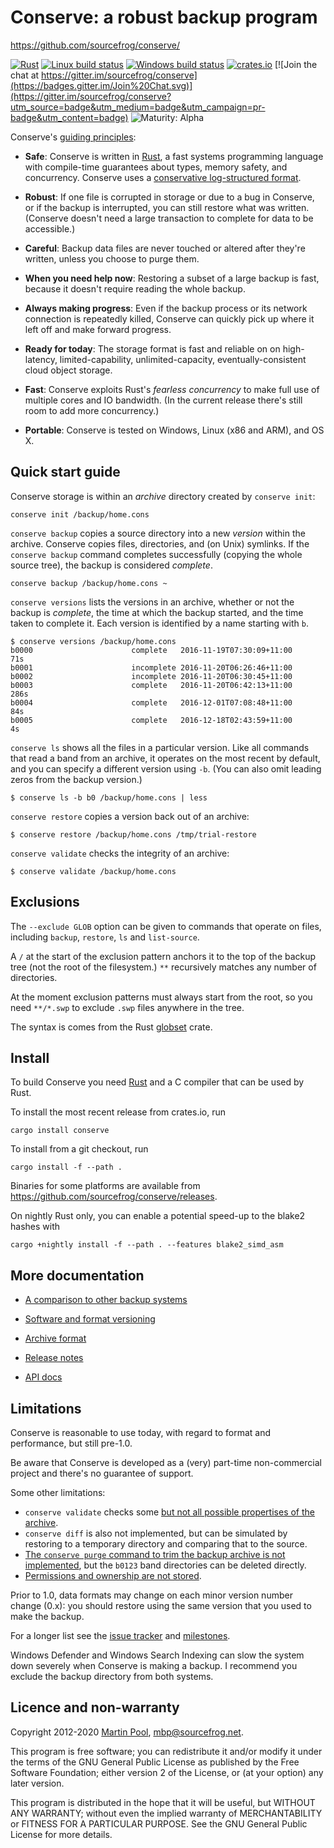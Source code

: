 # Conserve: a robust backup program

<https://github.com/sourcefrog/conserve/>

[![Rust](https://github.com/sourcefrog/conserve/workflows/Rust/badge.svg?branch=master)](https://github.com/sourcefrog/conserve/actions?query=workflow%3ARust)
[![Linux build status](https://travis-ci.org/sourcefrog/conserve.svg?branch=master)](https://travis-ci.org/sourcefrog/conserve)
[![Windows build status](https://ci.appveyor.com/api/projects/status/uw61cgrek8ykfi7g?svg=true)](https://ci.appveyor.com/project/sourcefrog/conserve)
[![crates.io](https://img.shields.io/crates/v/conserve.svg)](https://crates.io/crates/conserve)
[![Join the chat at https://gitter.im/sourcefrog/conserve](https://badges.gitter.im/Join%20Chat.svg)](https://gitter.im/sourcefrog/conserve?utm_source=badge&utm_medium=badge&utm_campaign=pr-badge&utm_content=badge)
![Maturity: Alpha](https://img.shields.io/badge/maturity-alpha-red.svg)

Conserve's [guiding principles](doc/manifesto.md):

* **Safe**: Conserve is written in [Rust][rust], a fast systems programming
  language with compile-time guarantees about types, memory safety, and
  concurrency.
  Conserve uses a [conservative log-structured format](doc/format.md).

* **Robust**:  If one file is corrupted in storage or due
  to a bug in Conserve, or if the backup is interrupted, you can still
  restore what was written.  (Conserve doesn't need a large transaction to
  complete for data to be accessible.)

* **Careful**: Backup data files are never touched or altered after they're
  written, unless you choose to purge them.

* **When you need help now**: Restoring a subset of a large backup is fast,
  because it doesn't require reading the whole backup.

* **Always making progress**: Even if the backup process or its network
  connection is repeatedly killed, Conserve can quickly pick up
  where it left off and make forward progress.

* **Ready for today**: The storage format is fast and reliable on on
  high-latency, limited-capability, unlimited-capacity, eventually-consistent
  cloud object storage.

* **Fast**: Conserve exploits Rust's *fearless concurrency* to make full use
  of multiple cores and IO bandwidth. (In the current release there's still room
  to add more concurrency.)

* **Portable**: Conserve is tested on Windows, Linux (x86 and ARM),
  and OS X.


## Quick start guide

Conserve storage is within an *archive* directory created by `conserve init`:

    conserve init /backup/home.cons

`conserve backup` copies a source directory into a new *version* within the archive.
Conserve copies files, directories, and (on Unix) symlinks.
If the `conserve backup` command completes successfully (copying the whole
source tree), the backup is considered *complete*.

    conserve backup /backup/home.cons ~

`conserve versions` lists the versions in an archive,
whether or not the backup is *complete*,
the time at which the backup started,
and the time taken to complete it.
Each version is identified by a name starting with `b`.

    $ conserve versions /backup/home.cons
    b0000                      complete   2016-11-19T07:30:09+11:00     71s
    b0001                      incomplete 2016-11-20T06:26:46+11:00
    b0002                      incomplete 2016-11-20T06:30:45+11:00
    b0003                      complete   2016-11-20T06:42:13+11:00    286s
    b0004                      complete   2016-12-01T07:08:48+11:00     84s
    b0005                      complete   2016-12-18T02:43:59+11:00      4s

`conserve ls` shows all the files in a particular version.  Like all commands
that read a band from an archive, it operates on the most recent by default, and
you can specify a different version using `-b`.  (You can also omit leading zeros
from the backup version.)

    $ conserve ls -b b0 /backup/home.cons | less

`conserve restore` copies a version back out of an archive:

    $ conserve restore /backup/home.cons /tmp/trial-restore

`conserve validate` checks the integrity of an archive:

    $ conserve validate /backup/home.cons

## Exclusions

The `--exclude GLOB` option can be given to commands that operate on files,
including `backup`, `restore`, `ls` and `list-source`.

A `/` at the start of the exclusion pattern anchors it to the top of the backup
tree (not the root of the filesystem.)  `**` recursively matches any number
of directories.

At the moment exclusion patterns must always start from the root, so you need
`**/*.swp` to exclude `.swp` files anywhere in the tree.

The syntax is comes from the Rust
[globset](https://docs.rs/globset/0.2.1/globset/#syntax) crate.

## Install

To build Conserve you need [Rust][rust] and a C compiler that can be used by
Rust.

To install the most recent release from crates.io, run

    cargo install conserve

To install from a git checkout, run

    cargo install -f --path .

Binaries for some platforms are available from
<https://github.com/sourcefrog/conserve/releases>.

[rust]: https://rustup.rs/
[sourcefrog]: http://sourcefrog.net/

On nightly Rust only, you can enable a potential speed-up to the blake2 hashes with

    cargo +nightly install -f --path . --features blake2_simd_asm

## More documentation

* [A comparison to other backup systems][comparison]

[comparison]: https://github.com/sourcefrog/conserve/wiki/Compared-to-others

* [Software and format versioning](doc/versioning.md)

* [Archive format](doc/format.md)

* [Release notes](NEWS.md)

* [API docs](https://docs.rs/conserve/)


## Limitations

Conserve is reasonable to use today, with regard to format and performance, but
still pre-1.0.

Be aware that Conserve is developed as a (very) part-time non-commercial
project and there's no guarantee of support.

Some other limitations:

* `conserve validate` checks some [but not all possible propertises of the archive][5].
* `conserve diff` is also not implemented, but can be simulated by restoring to
  a temporary directory and comparing that to the source.
* [The `conserve purge` command to trim the backup archive is not implemented][43],
  but the `b0123` band directories can be deleted directly.
* [Permissions and ownership are not stored](https://github.com/sourcefrog/conserve/issues/46).

Prior to 1.0, data formats may change on each minor version number change (0.x):
you should restore using the same version that you used to make the backup.

[5]: https://github.com/sourcefrog/conserve/issues/5
[8]: https://github.com/sourcefrog/conserve/issues/8
[32]: https://github.com/sourcefrog/conserve/issues/32
[41]: https://github.com/sourcefrog/conserve/issues/41
[42]:https://github.com/sourcefrog/conserve/issues/42
[43]: https://github.com/sourcefrog/conserve/issues/43

For a longer list see the [issue tracker][issues] and
[milestones][milestones].

[issues]: https://github.com/sourcefrog/conserve/issues
[milestones]: https://github.com/sourcefrog/conserve/milestones

Windows Defender and Windows Search Indexing can slow the system down severely
when Conserve is making a backup.  I recommend you exclude the backup directory
from both systems.


## Licence and non-warranty

Copyright 2012-2020 [Martin Pool][sourcefrog], mbp@sourcefrog.net.

This program is free software; you can redistribute it and/or
modify it under the terms of the GNU General Public License
as published by the Free Software Foundation; either version 2
of the License, or (at your option) any later version.

This program is distributed in the hope that it will be useful,
but WITHOUT ANY WARRANTY; without even the implied warranty of
MERCHANTABILITY or FITNESS FOR A PARTICULAR PURPOSE.  See the
GNU General Public License for more details.
